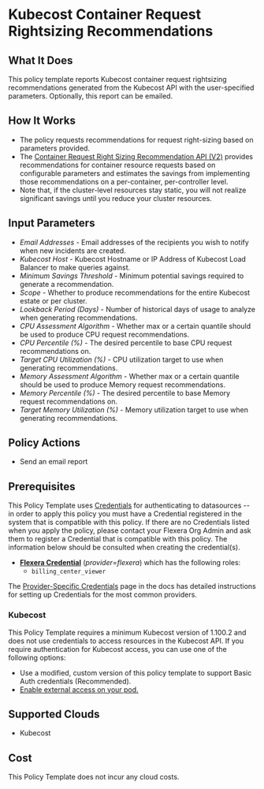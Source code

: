 # Kubecost Container Request Rightsizing Recommendations

## What It Does

This policy template reports Kubecost container request rightsizing recommendations generated from the Kubecost API with the user-specified parameters. Optionally, this report can be emailed.

## How It Works

- The policy requests recommendations for request right-sizing based on parameters provided.
- The [Container Request Right Sizing Recommendation API (V2)](https://docs.kubecost.com/apis/savings-apis/api-request-right-sizing-v2) provides recommendations for container resource requests based on configurable parameters and estimates the savings from implementing those recommendations on a per-container, per-controller level.
- Note that, if the cluster-level resources stay static, you will not realize significant savings until you reduce your cluster resources.

## Input Parameters

- *Email Addresses* - Email addresses of the recipients you wish to notify when new incidents are created.
- *Kubecost Host* - Kubecost Hostname or IP Address of Kubecost Load Balancer to make queries against.
- *Minimum Savings Threshold* - Minimum potential savings required to generate a recommendation.
- *Scope* - Whether to produce recommendations for the entire Kubecost estate or per cluster.
- *Lookback Period (Days)* - Number of historical days of usage to analyze when generating recommendations.
- *CPU Assessment Algorithm* - Whether max or a certain quantile should be used to produce CPU request recommendations.
- *CPU Percentile (%)* - The desired percentile to base CPU request recommendations on.
- *Target CPU Utilization (%)* - CPU utilization target to use when generating recommendations.
- *Memory Assessment Algorithm* - Whether max or a certain quantile should be used to produce Memory request recommendations.
- *Memory Percentile (%)* - The desired percentile to base Memory request recommendations on.
- *Target Memory Utilization (%)* - Memory utilization target to use when generating recommendations.

## Policy Actions

- Send an email report

## Prerequisites

This Policy Template uses [Credentials](https://docs.flexera.com/flexera/EN/Automation/ManagingCredentialsExternal.htm) for authenticating to datasources -- in order to apply this policy you must have a Credential registered in the system that is compatible with this policy. If there are no Credentials listed when you apply the policy, please contact your Flexera Org Admin and ask them to register a Credential that is compatible with this policy. The information below should be consulted when creating the credential(s).

- [**Flexera Credential**](https://docs.flexera.com/flexera/EN/Automation/ProviderCredentials.htm) (*provider=flexera*) which has the following roles:
  - `billing_center_viewer`

The [Provider-Specific Credentials](https://docs.flexera.com/flexera/EN/Automation/ProviderCredentials.htm) page in the docs has detailed instructions for setting up Credentials for the most common providers.

### Kubecost

This Policy Template requires a minimum Kubecost version of 1.100.2 and does not use credentials to access resources in the Kubecost API. If you require authentication for Kubecost access, you can use one of the following options:

- Use a modified, custom version of this policy template to support Basic Auth credentials (Recommended).
- [Enable external access on your pod.](https://docs.kubecost.com/install-and-configure/install/ingress-examples)

## Supported Clouds

- Kubecost

## Cost

This Policy Template does not incur any cloud costs.
